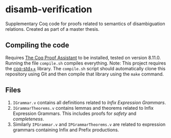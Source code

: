 # disamb-verification

Supplementary Coq code for proofs related to semantics of disambiguation relations. Created as part of a master thesis.

## Compiling the code

Requires [The Coq Proof Assistant](https://coq.inria.fr/) to be installed, tested on version 8.11.0.
Running the file `compile.sh` compiles everything. Note: This project requires the [coq-std++](https://gitlab.mpi-sws.org/iris/stdpp) library. The `compile.sh` script should automatically clone this repository using Git and then compile that library using the `make` command.

## Files

1. `IGrammar.v` contains all definitions related to *Infix Expression Grammars*.
2. `IGrammarTheorems.v` contains lemmas and theorems related to Infix Expression Grammars. This includes proofs for *safety* and *completeness*.
3. Similarly `IPGrammar.v` and `IPGrammarTheorems.v` are related to expression grammars containing Infix and Prefix productions.
